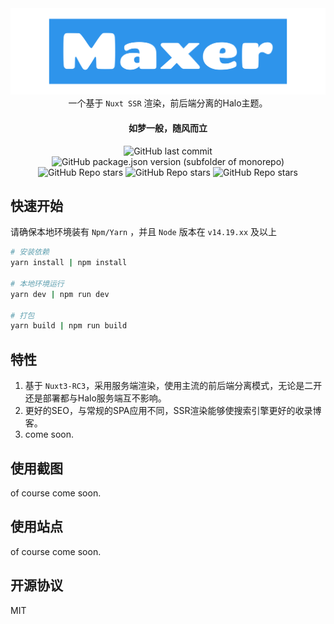 
<div align="center">
<img src="./assets/img/maxer-theme-logo.png" alt="LOGO">
</div> 

<div align="center">
一个基于 <code>Nuxt SSR</code> 渲染，前后端分离的Halo主题。
</div>

<h4 align="center">
如梦一般，随风而立
</h4>

<p align="center">

<img alt="GitHub last commit" src="https://img.shields.io/github/last-commit/zangxiyang/halo-theme-maxer?style=flat-square">
<img alt="GitHub package.json version (subfolder of monorepo)" src="https://img.shields.io/github/package-json/v/zangxiyang/halo-theme-maxer?filename=package.json&style=flat-square">
<img alt="GitHub Repo stars" src="https://img.shields.io/badge/nuxt-3-brightgreen?style=flat-square&logo=Nuxt.js">
<img alt="GitHub Repo stars" src="https://img.shields.io/badge/Vue-3.2+-brightgreen?style=flat-square&logo=Vue.js">
<img alt="GitHub Repo stars" src="https://img.shields.io/github/stars/zangxiyang/halo-theme-maxer?style=social">

</p>


## 快速开始

请确保本地环境装有 `Npm/Yarn` ，并且 `Node` 版本在 `v14.19.xx` 及以上

```bash
# 安装依赖
yarn install | npm install

# 本地环境运行
yarn dev | npm run dev

# 打包
yarn build | npm run build
```

## 特性

1. 基于 `Nuxt3-RC3`，采用服务端渲染，使用主流的前后端分离模式，无论是二开还是部署都与Halo服务端互不影响。
2. 更好的SEO，与常规的SPA应用不同，SSR渲染能够使搜索引擎更好的收录博客。
3. come soon.

## 使用截图

of course come soon.

## 使用站点

of course come soon.

## 开源协议

MIT
